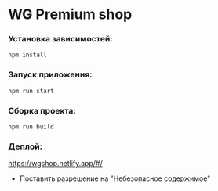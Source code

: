 # WG Premium shop

### Установка зависимостей:
``
npm install
``
### Запуск приложения:
``
npm run start
``
### Сборка проекта:
``
npm run build
``
### Деплой:

https://wgshop.netlify.app/#/

+ Поставить разрешение на "Небезопасное содержимое"
